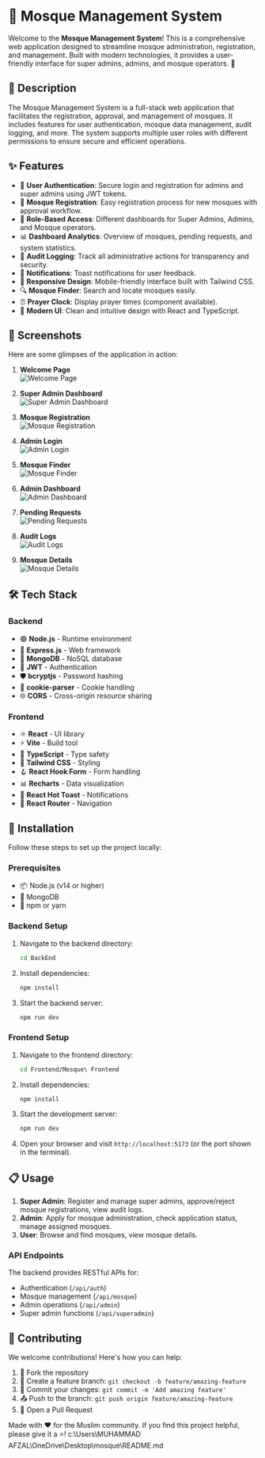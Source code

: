 # 🕌 Mosque Management System

Welcome to the **Mosque Management System**! This is a comprehensive web application designed to streamline mosque administration, registration, and management. Built with modern technologies, it provides a user-friendly interface for super admins, admins, and mosque operators. 🌟

## 📖 Description

The Mosque Management System is a full-stack web application that facilitates the registration, approval, and management of mosques. It includes features for user authentication, mosque data management, audit logging, and more. The system supports multiple user roles with different permissions to ensure secure and efficient operations.

## ✨ Features

- 🔐 **User Authentication**: Secure login and registration for admins and super admins using JWT tokens.
- 🕌 **Mosque Registration**: Easy registration process for new mosques with approval workflow.
- 👥 **Role-Based Access**: Different dashboards for Super Admins, Admins, and Mosque operators.
- 📊 **Dashboard Analytics**: Overview of mosques, pending requests, and system statistics.
- 📝 **Audit Logging**: Track all administrative actions for transparency and security.
- 🔔 **Notifications**: Toast notifications for user feedback.
- 📱 **Responsive Design**: Mobile-friendly interface built with Tailwind CSS.
- 🔍 **Mosque Finder**: Search and locate mosques easily.
- ⏰ **Prayer Clock**: Display prayer times (component available).
- 🎨 **Modern UI**: Clean and intuitive design with React and TypeScript.

## 📸 Screenshots

Here are some glimpses of the application in action:

1. **Welcome Page**  
   ![Welcome Page](<./images/Screenshot%20(1567).png>)

2. **Super Admin Dashboard**  
   ![Super Admin Dashboard](<./images/Screenshot%20(1568).png>)

3. **Mosque Registration**  
   ![Mosque Registration](<./images/Screenshot%20(1569).png>)

4. **Admin Login**  
   ![Admin Login](<./images/Screenshot%20(1570).png>)

5. **Mosque Finder**  
   ![Mosque Finder](<./images/Screenshot%20(1571).png>)

6. **Admin Dashboard**  
   ![Admin Dashboard](<./images/Screenshot%20(1572).png>)

7. **Pending Requests**  
   ![Pending Requests](<./images/Screenshot%20(1573).png>)

8. **Audit Logs**  
   ![Audit Logs](<./images/Screenshot%20(1574).png>)

9. **Mosque Details**  
   ![Mosque Details](<./images/Screenshot%20(1575).png>)

## 🛠️ Tech Stack

### Backend

- 🟢 **Node.js** - Runtime environment
- 🚀 **Express.js** - Web framework
- 🍃 **MongoDB** - NoSQL database
- 🔑 **JWT** - Authentication
- 🛡️ **bcryptjs** - Password hashing
- 🍪 **cookie-parser** - Cookie handling
- 🌐 **CORS** - Cross-origin resource sharing

### Frontend

- ⚛️ **React** - UI library
- ⚡ **Vite** - Build tool
- 📘 **TypeScript** - Type safety
- 🎨 **Tailwind CSS** - Styling
- 🪝 **React Hook Form** - Form handling
- 📊 **Recharts** - Data visualization
- 🍞 **React Hot Toast** - Notifications
- 🧭 **React Router** - Navigation

## 🚀 Installation

Follow these steps to set up the project locally:

### Prerequisites

- 📦 Node.js (v14 or higher)
- 🍃 MongoDB
- 🧵 npm or yarn

### Backend Setup

1. Navigate to the backend directory:

   ```bash
   cd BackEnd
   ```

2. Install dependencies:

   ```bash
   npm install
   ```

3. Start the backend server:
   ```bash
   npm run dev
   ```

### Frontend Setup

1. Navigate to the frontend directory:

   ```bash
   cd Frontend/Mosque\ Frontend
   ```

2. Install dependencies:

   ```bash
   npm install
   ```

3. Start the development server:

   ```bash
   npm run dev
   ```

4. Open your browser and visit `http://localhost:5173` (or the port shown in the terminal).

## 📋 Usage

1. **Super Admin**: Register and manage super admins, approve/reject mosque registrations, view audit logs.
2. **Admin**: Apply for mosque administration, check application status, manage assigned mosques.
3. **User**: Browse and find mosques, view mosque details.

### API Endpoints

The backend provides RESTful APIs for:

- Authentication (`/api/auth`)
- Mosque management (`/api/mosque`)
- Admin operations (`/api/admin`)
- Super admin functions (`/api/superadmin`)

## 🤝 Contributing

We welcome contributions! Here's how you can help:

1. 🍴 Fork the repository
2. 🌿 Create a feature branch: `git checkout -b feature/amazing-feature`
3. 💾 Commit your changes: `git commit -m 'Add amazing feature'`
4. 📤 Push to the branch: `git push origin feature/amazing-feature`
5. 🔄 Open a Pull Request

Made with ❤️ for the Muslim community. If you find this project helpful, please give it a ⭐!</content>
<parameter name="filePath">c:\Users\MUHAMMAD AFZAL\OneDrive\Desktop\mosque\README.md
